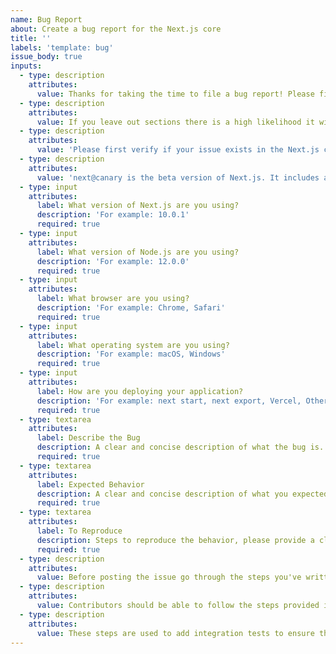 ```yaml
---
name: Bug Report
about: Create a bug report for the Next.js core
title: ''
labels: 'template: bug'
issue_body: true
inputs:
  - type: description
    attributes:
      value: Thanks for taking the time to file a bug report! Please fill out this form as completely as possible.
  - type: description
    attributes:
      value: If you leave out sections there is a high likelihood it will be moved to the GitHub Discussions "Help" section.
  - type: description
    attributes:
      value: 'Please first verify if your issue exists in the Next.js canary release line: `npm install next@canary`.'
  - type: description
    attributes:
      value: 'next@canary is the beta version of Next.js. It includes all features and fixes that are pending to land on the stable release line.'
  - type: input
    attributes:
      label: What version of Next.js are you using?
      description: 'For example: 10.0.1'
      required: true
  - type: input
    attributes:
      label: What version of Node.js are you using?
      description: 'For example: 12.0.0'
      required: true
  - type: input
    attributes:
      label: What browser are you using?
      description: 'For example: Chrome, Safari'
      required: true
  - type: input
    attributes:
      label: What operating system are you using?
      description: 'For example: macOS, Windows'
      required: true
  - type: input
    attributes:
      label: How are you deploying your application?
      description: 'For example: next start, next export, Vercel, Other platform'
      required: true
  - type: textarea
    attributes:
      label: Describe the Bug
      description: A clear and concise description of what the bug is.
      required: true
  - type: textarea
    attributes:
      label: Expected Behavior
      description: A clear and concise description of what you expected to happen.
      required: true
  - type: textarea
    attributes:
      label: To Reproduce
      description: Steps to reproduce the behavior, please provide a clear code snippets that always reproduces the issue or a GitHub repository. Screenshots can be provided in the issue body below.
      required: true
  - type: description
    attributes:
      value: Before posting the issue go through the steps you've written down to make sure the steps provided are detailed and clear.
  - type: description
    attributes:
      value: Contributors should be able to follow the steps provided in order to reproduce the bug.
  - type: description
    attributes:
      value: These steps are used to add integration tests to ensure the same issue does not happen again. Thanks in advance!
---
```

